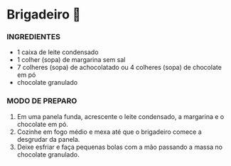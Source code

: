 # Brigadeiro 🍫

### INGREDIENTES



- 1 caixa de leite condensado
- 1 colher (sopa) de margarina sem sal
- 7 colheres (sopa) de achocolatado ou 4 colheres (sopa) de chocolate em pó
- chocolate granulado

### MODO DE PREPARO

1. Em uma panela funda, acrescente o leite condensado, a margarina e o chocolate em pó.
2. Cozinhe em fogo médio e mexa até que o brigadeiro comece a desgrudar da panela.
3. Deixe esfriar e faça pequenas bolas com a mão passando a massa no chocolate granulado.
